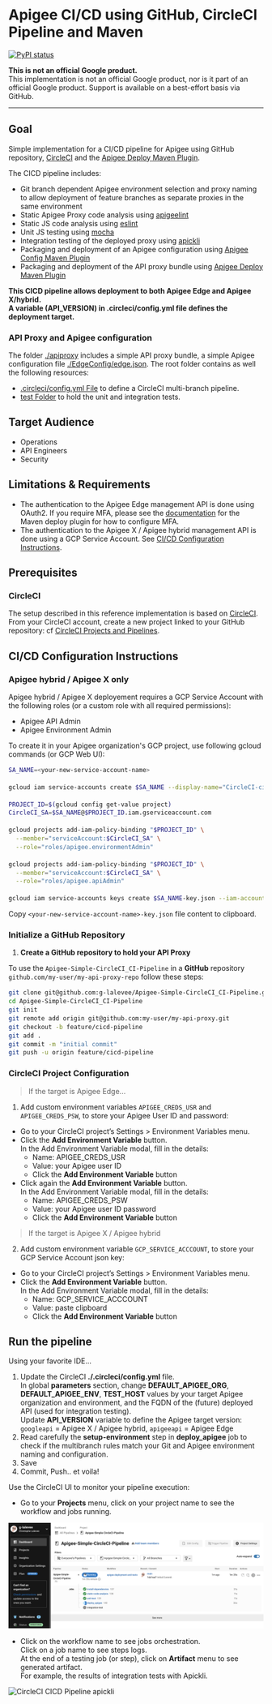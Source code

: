 # Apigee CI/CD using GitHub, CircleCI Pipeline and Maven 

[![PyPI status](https://img.shields.io/pypi/status/ansicolortags.svg)](https://pypi.python.org/pypi/ansicolortags/) 

**This is not an official Google product.**<BR>This implementation is not an official Google product, nor is it part of an official Google product. Support is available on a best-effort basis via GitHub.

***

## Goal

Simple implementation for a CI/CD pipeline for Apigee using GitHub repository, [CircleCI](https://circleci.com/docs/2.0/pipelines/) and the [Apigee Deploy Maven Plugin](https://github.com/apigee/apigee-deploy-maven-plugin).  

The CICD pipeline includes:

- Git branch dependent Apigee environment selection and proxy naming to allow
  deployment of feature branches as separate proxies in the same environment
- Static Apigee Proxy code analysis using [apigeelint](https://github.com/apigee/apigeelint)
- Static JS code analysis using [eslint](https://eslint.org/)
- Unit JS testing using [mocha](https://mochajs.org/)
- Integration testing of the deployed proxy using [apickli](https://github.com/apickli/apickli)
- Packaging and deployment of an Apigee configuration using [Apigee Config Maven Plugin](https://github.com/apigee/apigee-config-maven-plugin)
- Packaging and deployment of the API proxy bundle using [Apigee Deploy Maven Plugin](https://github.com/apigee/apigee-deploy-maven-plugin)

**This CICD pipeline allows deployment to both Apigee Edge and Apigee X/hybrid. <BR>A variable (API_VERSION) in .circleci/config.yml file defines the deployment target.**


### API Proxy and Apigee configuration

The folder [./apiproxy](./apiproxy) includes a simple API proxy bundle, a simple Apigee configuration file [./EdgeConfig/edge.json](./EdgeConfig/edge.json). The root folder contains as well the following resources:

- [.circleci/config.yml File](./.circleci/config.yml) to define a CircleCI multi-branch pipeline.
- [test Folder](./test) to hold the unit and integration tests.


## Target Audience

- Operations
- API Engineers
- Security

## Limitations & Requirements

- The authentication to the Apigee Edge management API is done using OAuth2. If you require MFA, please see the [documentation](https://github.com/apigee/apigee-deploy-maven-plugin#oauth-and-two-factor-authentication) for the Maven deploy plugin for how to configure MFA.
- The authentication to the Apigee X / Apigee hybrid management API is done using a GCP Service Account. See [CI/CD Configuration Instructions](#CI/CD-Configuration-Instructions).

## Prerequisites

### CircleCI

The setup described in this reference implementation is based on [CircleCI](https://circleci.com).<BR> 
From your CircleCI account, create a new project linked to your GitHub repository: cf [CircleCI Projects and Pipelines](https://circleci.com/docs/2.0/project-build/#adding-projects).



## CI/CD Configuration Instructions

### Apigee hybrid / Apigee X only

Apigee hybrid / Apigee X deployement requires a GCP Service Account with the following roles (or a custom role with all required permissions):

- Apigee API Admin
- Apigee Environment Admin

To create it in your Apigee organization's GCP project, use following gcloud commands (or GCP Web UI):

```sh
SA_NAME=<your-new-service-account-name>

gcloud iam service-accounts create $SA_NAME --display-name="CircleCI-ci Service Account"

PROJECT_ID=$(gcloud config get-value project)
CircleCI_SA=$SA_NAME@$PROJECT_ID.iam.gserviceaccount.com

gcloud projects add-iam-policy-binding "$PROJECT_ID" \
  --member="serviceAccount:$CircleCI_SA" \
  --role="roles/apigee.environmentAdmin"

gcloud projects add-iam-policy-binding "$PROJECT_ID" \
  --member="serviceAccount:$CircleCI_SA" \
  --role="roles/apigee.apiAdmin"

gcloud iam service-accounts keys create $SA_NAME-key.json --iam-account=$CircleCI_SA --key-file-type=json 

```

Copy `<your-new-service-account-name>-key.json` file content to clipboard. 

### Initialize a GitHub Repository

1.  **Create a GitHub repository to hold your API Proxy** <BR>

To use the `Apigee-Simple-CircleCI_CI-Pipeline`
in a **GitHub** repository `github.com/my-user/my-api-proxy-repo` follow these
steps:

```bash
git clone git@github.com:g-lalevee/Apigee-Simple-CircleCI_CI-Pipeline.git
cd Apigee-Simple-CircleCI_CI-Pipeline
git init
git remote add origin git@github.com:my-user/my-api-proxy.git
git checkout -b feature/cicd-pipeline
git add .
git commit -m "initial commit"
git push -u origin feature/cicd-pipeline
```


### CircleCI Project Configuration 

> If the target is Apigee Edge...

1.  Add custom environment variables `APIGEE_CREDS_USR` and `APIGEE_CREDS_PSW`, to store your Apigee User ID and password:
- Go to your CircleCI project’s Settings > Environment Variables menu.
- Click the **Add Environment Variable** button.<BR>In the Add Environment Variable modal, fill in the details:
  - Name: APIGEE_CREDS_USR
  - Value: your Apigee user ID 
  - Click the **Add Environment Variable** button
- Click again the **Add Environment Variable** button.<BR>In the Add Environment Variable modal, fill in the details:
  - Name: APIGEE_CREDS_PSW
  - Value: your Apigee user ID password
  - Click the **Add Environment Variable** button

> If the target is Apigee X / Apigee hybrid

2.  Add custom environment variable `GCP_SERVICE_ACCCOUNT`, to store your GCP Service Account json key:
- Go to your CircleCI project’s Settings > Environment Variables menu.
- Click the **Add Environment Variable** button.<BR>In the Add Environment Variable modal, fill in the details:
  - Name: GCP_SERVICE_ACCCOUNT
  - Value: paste clipboard
  - Click the **Add Environment Variable** button

## Run the pipeline

Using your favorite IDE...
1.  Update the CircleCI **./.circleci/config.yml** file.<BR>
In global **parameters** section, change **DEFAULT_APIGEE_ORG**, **DEFAULT_APIGEE_ENV**, **TEST_HOST** values by your target Apigee organization and environment, and the FQDN of the (future) deployed API (used for integration testing).<BR>
Update **API_VERSION** variable to define the Apigee target version: `googleapi` = Apigee X / Apigee hybrid, `apigeeapi` = Apigee Edge
2.  Read carefully the **setup-environment** step in **deploy_apigee** job to check if the multibranch rules match your Git and Apigee environment naming and configuration.
3. Save
4. Commit, Push.. et voila!


Use the CircleCI UI to monitor your pipeline execution:

- Go to your **Projects** menu, click on your project name to see the workflow and jobs running.

![CircleCI CICD Pipeline](./images/circleci-2.jpg)

- Click on the workflow name to see jobs orchestration.
<BR>Click on a job name to see steps logs.
<BR>At the end of a testing job (or step), click on **Artifact** menu to see generated artifact.
<BR>For example, the results of integration tests with Apickli.

![CircleCI CICD Pipeline apickli](./images/apigee-circleci.gif)
